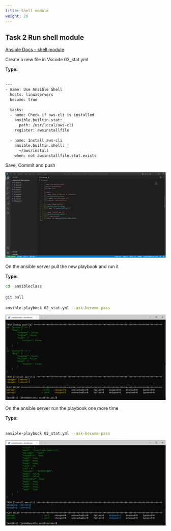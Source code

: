 ```yaml
---
title: Shell module
weight: 20
---
```


## Task 2 Run shell module

[Ansible Docs - shell module](https://docs.ansible.com/ansible/latest/collections/ansible/builtin/shell_module.html)

Create a new file in Vscode 02_stat.yml

**Type:**

```ansible

---
- name: Use Ansible Shell
  hosts: linuxservers
  become: true

  tasks:
  - name: Check if aws-cli is installed
    ansible.builtin.stat:
      path: /usr/local/aws-cli
    register: awsinstallfile

  - name: Install aws-cli
    ansible.builtin.shell: |
      ~/aws/install
    when: not awsinstallfile.stat.exists

```

Save, Commit and push

![Alt text](images/001_ansible_stat2_playbook.png?raw=true "ansible stat playbook")

On the ansible server pull the new playbook and run it

**Type:**

```bash
cd  ansibleclass

git pull

ansible-playbook 02_stat.yml --ask-become-pass

```

![Alt text](images/002_ansible_stat2_playbook_run.png?raw=true "ansible stat playbook run")

On the ansible server run the playbook one more time

**Type:**

```bash

ansible-playbook 02_stat.yml --ask-become-pass

```

![Alt text](images/003_ansible_stat2_playbook_run.png?raw=true "ansible stat playbook run second")
